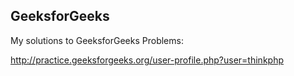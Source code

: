 GeeksforGeeks
-------------

My solutions to GeeksforGeeks Problems:

http://practice.geeksforgeeks.org/user-profile.php?user=thinkphp
